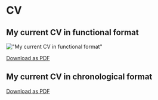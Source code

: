 <!--
## Hi there 👋
-->

# CV
## My current CV in functional format
!["My current CV in functional format"](https://raw.githubusercontent.com/ideas-into-software/ideas-into-software/58167f8f40ea6b41a4a2fe8ac56a6eddfc1a3a32/MHSiemaszko_CV_EN_FUNCTIONAL.png)

[Download as PDF](https://ideas.into.software/assets/docs/CV/MHSiemaszko_CV_EN_FUNCTIONAL.pdf)

## My current CV in chronological format

[Download as PDF](https://ideas.into.software/assets/docs/CV/MHSiemaszko_CV_EN_CHRONOLOGICAL.pdf)

<!--
**ideas-into-software/ideas-into-software** is a ✨ _special_ ✨ repository because its `README.md` (this file) appears on your GitHub profile.

Here are some ideas to get you started:

- 🔭 I’m currently working on ...
- 🌱 I’m currently learning ...
- 👯 I’m looking to collaborate on ...
- 🤔 I’m looking for help with ...
- 💬 Ask me about ...
- 📫 How to reach me: ...
- 😄 Pronouns: ...
- ⚡ Fun fact: ...
-->
